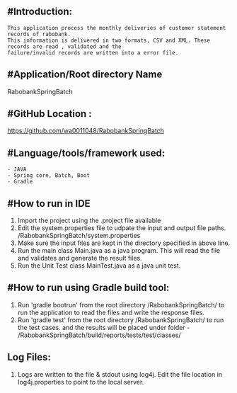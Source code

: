 #Introduction:
------------
	This application process the monthly deliveries of customer statement records of rabobank. 
	This information is delivered in two formats, CSV and XML. These records are read , validated and the 
	failure/invalid records are written into a error file.
	
#Application/Root directory Name  
--------------------------------
RabobankSpringBatch

#GitHub Location :
------------------
https://github.com/wa0011048/RabobankSpringBatch


#Language/tools/framework used:
------------------------------
	- JAVA
	- Spring core, Batch, Boot
	- Gradle
	
#How to run in IDE
------------------
1. Import the project using the .project file available
2. Edit the system.properties file to udpate the input and output file paths. /RabobankSpringBatch/system.properties
3. Make sure the input files are kept in the directory specified in above line.
4. Run the main class Main.java as a java program. This will read the file and validates and generate the result files.
5. Run the Unit Test class MainTest.java as a java unit test.

#How to run using Gradle build tool:
-------------------------
1. Run 'gradle bootrun' from the root directory /RabobankSpringBatch/ to run the application to read the files and write the response files.
2. Run 'gradle test' from the root directory /RabobankSpringBatch/  to run the test cases. and the results will be placed under folder - /RabobankSpringBatch/build/reports/tests/test/classes/

Log Files: 
----------
1. Logs are written to the file & stdout using log4j. Edit the file location in log4j.properties to point to the local server.
